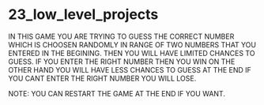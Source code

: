 # 23_low_level_projects
IN THIS GAME YOU ARE TRYING TO GUESS THE CORRECT NUMBER WHICH IS CHOOSEN RANDOMLY IN RANGE OF TWO NUMBERS THAT YOU ENTERED IN THE BEGINING.
THEN YOU WILL HAVE LIMITED CHANCES TO GUESS.
IF YOU ENTER THE RIGHT NUMBER THEN YOU WIN ON THE OTHER HAND YOU WILL HAVE LESS CHANCES TO GUESS AT THE END IF YOU CANT ENTER THE RIGHT NUMBER YOU WILL LOSE.

NOTE:
YOU CAN RESTART THE GAME AT THE END IF YOU WANT.